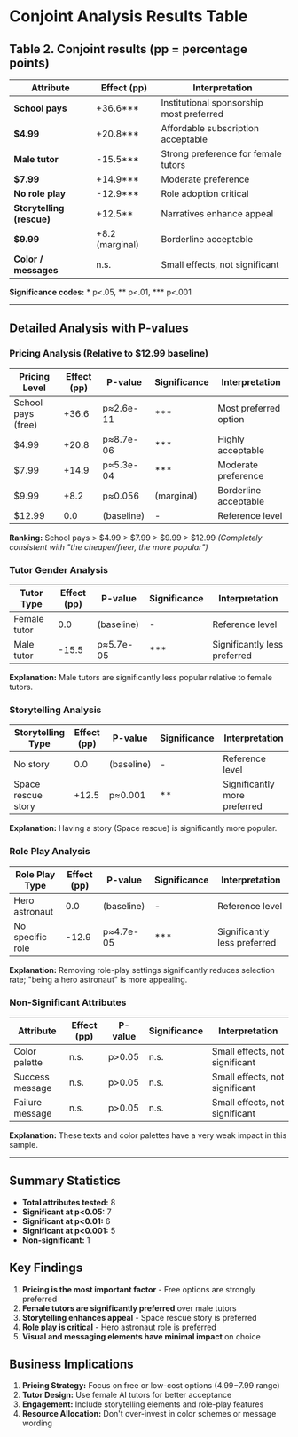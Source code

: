 # Conjoint Analysis Results Table

## Table 2. Conjoint results (pp = percentage points)

| Attribute                 | Effect (pp)     | Interpretation                           |
| ------------------------- | --------------- | ---------------------------------------- |
| **School pays**           | +36.6\*\*\*     | Institutional sponsorship most preferred |
| **$4.99**                 | +20.8\*\*\*     | Affordable subscription acceptable       |
| **Male tutor**            | -15.5\*\*\*     | Strong preference for female tutors      |
| **$7.99**                 | +14.9\*\*\*     | Moderate preference                      |
| **No role play**          | -12.9\*\*\*     | Role adoption critical                   |
| **Storytelling (rescue)** | +12.5\*\*       | Narratives enhance appeal                |
| **$9.99**                 | +8.2 (marginal) | Borderline acceptable                    |
| **Color / messages**      | n.s.            | Small effects, not significant           |

**Significance codes:** \* p<.05, ** p<.01, \*** p<.001

---

## Detailed Analysis with P-values

### Pricing Analysis (Relative to $12.99 baseline)

| Pricing Level      | Effect (pp) | P-value    | Significance | Interpretation        |
| ------------------ | ----------- | ---------- | ------------ | --------------------- |
| School pays (free) | +36.6       | p≈2.6e-11  | \*\*\*       | Most preferred option |
| $4.99              | +20.8       | p≈8.7e-06  | \*\*\*       | Highly acceptable     |
| $7.99              | +14.9       | p≈5.3e-04  | \*\*\*       | Moderate preference   |
| $9.99              | +8.2        | p≈0.056    | (marginal)   | Borderline acceptable |
| $12.99             | 0.0         | (baseline) | -            | Reference level       |

**Ranking:** School pays > $4.99 > $7.99 > $9.99 > $12.99
_(Completely consistent with "the cheaper/freer, the more popular")_

### Tutor Gender Analysis

| Tutor Type   | Effect (pp) | P-value    | Significance | Interpretation               |
| ------------ | ----------- | ---------- | ------------ | ---------------------------- |
| Female tutor | 0.0         | (baseline) | -            | Reference level              |
| Male tutor   | -15.5       | p≈5.7e-05  | \*\*\*       | Significantly less preferred |

**Explanation:** Male tutors are significantly less popular relative to female tutors.

### Storytelling Analysis

| Storytelling Type  | Effect (pp) | P-value    | Significance | Interpretation               |
| ------------------ | ----------- | ---------- | ------------ | ---------------------------- |
| No story           | 0.0         | (baseline) | -            | Reference level              |
| Space rescue story | +12.5       | p≈0.001    | \*\*         | Significantly more preferred |

**Explanation:** Having a story (Space rescue) is significantly more popular.

### Role Play Analysis

| Role Play Type   | Effect (pp) | P-value    | Significance | Interpretation               |
| ---------------- | ----------- | ---------- | ------------ | ---------------------------- |
| Hero astronaut   | 0.0         | (baseline) | -            | Reference level              |
| No specific role | -12.9       | p≈4.7e-05  | \*\*\*       | Significantly less preferred |

**Explanation:** Removing role-play settings significantly reduces selection rate; "being a hero astronaut" is more appealing.

### Non-Significant Attributes

| Attribute       | Effect (pp) | P-value | Significance | Interpretation                 |
| --------------- | ----------- | ------- | ------------ | ------------------------------ |
| Color palette   | n.s.        | p>0.05  | n.s.         | Small effects, not significant |
| Success message | n.s.        | p>0.05  | n.s.         | Small effects, not significant |
| Failure message | n.s.        | p>0.05  | n.s.         | Small effects, not significant |

**Explanation:** These texts and color palettes have a very weak impact in this sample.

---

## Summary Statistics

- **Total attributes tested:** 8
- **Significant at p<0.05:** 7
- **Significant at p<0.01:** 6
- **Significant at p<0.001:** 5
- **Non-significant:** 1

## Key Findings

1. **Pricing is the most important factor** - Free options are strongly preferred
2. **Female tutors are significantly preferred** over male tutors
3. **Storytelling enhances appeal** - Space rescue story is preferred
4. **Role play is critical** - Hero astronaut role is preferred
5. **Visual and messaging elements have minimal impact** on choice

## Business Implications

1. **Pricing Strategy:** Focus on free or low-cost options ($4.99-$7.99 range)
2. **Tutor Design:** Use female AI tutors for better acceptance
3. **Engagement:** Include storytelling elements and role-play features
4. **Resource Allocation:** Don't over-invest in color schemes or message wording
